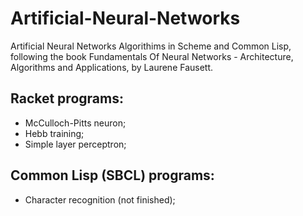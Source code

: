 # Artificial-Neural-Networks
Artificial Neural Networks Algorithims in Scheme and Common Lisp, following the book Fundamentals Of Neural Networks - Architecture, Algorithms and Applications, by Laurene Fausett.

## Racket programs:
- McCulloch-Pitts neuron;
- Hebb training;
- Simple layer perceptron;

## Common Lisp (SBCL) programs:
- Character recognition (not finished);
